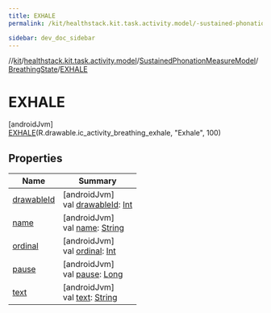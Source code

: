 ```yaml
---
title: EXHALE
permalink: /kit/healthstack.kit.task.activity.model/-sustained-phonation-measure-model/-breathing-state/-e-x-h-a-l-e/index.html

sidebar: dev_doc_sidebar
---
```

//[kit](../../../../../index.html)/[healthstack.kit.task.activity.model](../../../index.html)/[SustainedPhonationMeasureModel](../../index.html)/[BreathingState](../index.html)/[EXHALE](index.html)



# EXHALE



[androidJvm]\
[EXHALE](index.html)(R.drawable.ic_activity_breathing_exhale, &quot;Exhale&quot;, 100)



## Properties


| Name | Summary |
|---|---|
| [drawableId](../drawable-id.html) | [androidJvm]<br>val [drawableId](../drawable-id.html): [Int](https://kotlinlang.org/api/latest/jvm/stdlib/kotlin/-int/index.html) |
| [name](../../../../healthstack.kit.ui.util/-interaction-type/-n-o-t-h-i-n-g/index.html#-372974862%2FProperties%2F-106109196) | [androidJvm]<br>val [name](../../../../healthstack.kit.ui.util/-interaction-type/-n-o-t-h-i-n-g/index.html#-372974862%2FProperties%2F-106109196): [String](https://kotlinlang.org/api/latest/jvm/stdlib/kotlin/-string/index.html) |
| [ordinal](../../../../healthstack.kit.ui.util/-interaction-type/-n-o-t-h-i-n-g/index.html#-739389684%2FProperties%2F-106109196) | [androidJvm]<br>val [ordinal](../../../../healthstack.kit.ui.util/-interaction-type/-n-o-t-h-i-n-g/index.html#-739389684%2FProperties%2F-106109196): [Int](https://kotlinlang.org/api/latest/jvm/stdlib/kotlin/-int/index.html) |
| [pause](../pause.html) | [androidJvm]<br>val [pause](../pause.html): [Long](https://kotlinlang.org/api/latest/jvm/stdlib/kotlin/-long/index.html) |
| [text](../text.html) | [androidJvm]<br>val [text](../text.html): [String](https://kotlinlang.org/api/latest/jvm/stdlib/kotlin/-string/index.html) |

